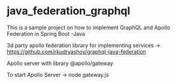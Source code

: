 # java_federation_graphql
This is a sample project on how to implement GraphQL and Apollo Federation in Spring Boot -Java

3d party apollo federation library for implementing services -> https://github.com/rkudryashov/graphql-java-federation 

Apollo server with library @apollo/gateway

To start Apollo Server -> 
  node gateway.js
